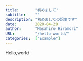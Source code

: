 ```yaml
---
title:       "初めまして"
subtitle:    ""
description: "初めましての記事です"
date:        2020-04-28
author:      "Masahiro Hiramori"
URL:         "/hello-world/"
categories:  ["Example"]
---
```

   
Hello,world
